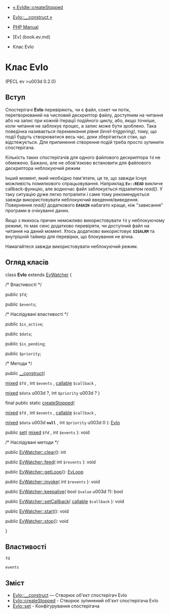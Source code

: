 - [« EvIdle::createStopped](evidle.createstopped.md)
- [EvIo::\_\_construct »](evio.construct.md)

- [PHP Manual](index.md)
- [Ev] (book.ev.md)
- Клас EvIo

# Клас EvIo

(PECL ev \>u003d 0.2.0)

## Вступ

Спостерігачі **EvIo** перевіряють, чи є файл, сокет чи потік,
перетворюваний на числовий дескриптор файлу, доступним на читання або на
запис при кожній ітерації подійного циклу, або, якщо точніше,
коли читання не заблокує процес, а запис може бути зроблено.
Така поведінка називається *перемикання рівня (level-triggering)*,
тому, що події будуть створюватися весь час, доки зберігається
стан, що відстежується. Для припинення створення подій треба просто
зупинити спостерігача.

Кількість таких спостерігачів для одного файлового дескриптора `fd` не
обмежено. Бажано, але не обов'язково встановити для файлового
дескриптора неблокуючий режим

Інший момент, який необхідно пам'ятати, це те, що завжди
Існує можливість помилкового спрацьовування. Наприклад **`Ev::READ`**
викличе callback-функцію, але водночас файл заблокується
підзапитом *read()*. У таку ситуацію дуже легко потрапити і саме
тому рекомендується завжди використовувати неблокуючий введення/виведення.
Повернення *read()* додаткового **`EAGAIN`** набагато краще,
ніж "зависання" програми в очікуванні даних.

Якщо з якихось причин неможливо використовувати `fd` у неблокуючому
режимі, то має сенс додатково перевіряти, чи доступний файл на
читання на даний момент. Хтось додатково використовує
**`SIGALRM`** та внутрішній таймер для перевірки, що блокування не
вічна.

Намагайтеся завжди використовувати неблокуючий режим.

## Огляд класів

class **EvIo** extends [EvWatcher](class.evwatcher.md) {

/\* Властивості \*/

public `$fd`;

public `$events`;

/\* Наслідувані властивості \*/

public `$is_active`;

public `$data`;

public `$is_pending`;

public `$priority`;

/\* Методи \*/

public [\_\_construct](evio.construct.md)(

[mixed](language.types.declarations.md#language.types.declarations.mixed)
`$fd` ,
int `$events` ,
[callable](language.types.callable.md) `$callback` ,

[mixed](language.types.declarations.md#language.types.declarations.mixed)
`$data` u003d ?,
int `$priority` u003d ?
)

final public static [createStopped](evio.createstopped.md)(

[mixed](language.types.declarations.md#language.types.declarations.mixed)
`$fd` ,
int `$events` ,
[callable](language.types.callable.md) `$callback` ,

[mixed](language.types.declarations.md#language.types.declarations.mixed)
`$data` u003d **`null`** ,
int `$priority` u003d 0
): [EvIo](class.evio.md)

public [set](evio.set.md)(
[mixed](language.types.declarations.md#language.types.declarations.mixed)
`$fd` , int `$events` ): void

/\* Наслідувані методи \*/

public [EvWatcher::clear](evwatcher.clear.md)(): int

public [EvWatcher::feed](evwatcher.feed.md)( int `$revents` ): void

public [EvWatcher::getLoop](evwatcher.getloop.md)():
[EvLoop](class.evloop.md)

public [EvWatcher::invoke](evwatcher.invoke.md)( int `$revents` ):
void

public [EvWatcher::keepalive](evwatcher.keepalive.md)( bool `$value` u003d
?): bool

public [EvWatcher::setCallback](evwatcher.setcallback.md)(
[callable](language.types.callable.md) `$callback` ): void

public [EvWatcher::start](evwatcher.start.md)(): void

public [EvWatcher::stop](evwatcher.stop.md)(): void

}

## Властивості

`fd`

`events`

## Зміст

- [EvIo::\_\_construct](evio.construct.md) — Створює об'єкт
спостерігач EvIo
- [EvIo::createStopped](evio.createstopped.md) - Створює
зупинений об'єкт спостерігача EvIo
- [EvIo::set](evio.set.md) - Конфігурування спостерігача
